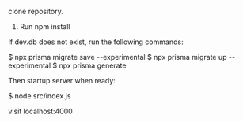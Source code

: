 clone repository.

1. Run npm install

If dev.db does not exist, run the following commands:

$ npx prisma migrate save --experimental
$ npx prisma migrate up --experimental
$ npx prisma generate

Then startup server when ready:

$ node src/index.js

 visit localhost:4000

